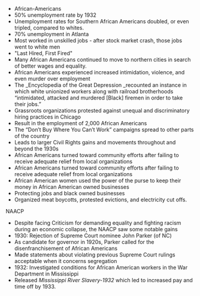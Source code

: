 

* African-Americans
* 50% unemployment rate by 1932
* Unemployment rates for Southern African Americans doubled, or even tripled, compared to whites. 
* 70% unemployment in Atlanta
* Most worked in unskilled jobs - after stock market crash, those jobs went to white men
* "Last Hired, First Fired"
* Many African Americans continued to move to northern cities in search of better wages and equality.
* African Americans experienced increased intimidation, violence, and even murder over employment
* The  _Encyclopedia of the Great Depression  _recounted an instance in which white unionized workers along with railroad brotherhoods “intimidated, attacked and murdered [Black] firemen in order to take their jobs.”
* Grassroots organizations protested against unequal and discriminatory hiring practices in Chicago
* Result in the employment of 2,000 African Americans
* The “Don’t Buy Where You Can’t Work” campaigns spread to other parts of the country
* Leads to larger Civil Rights gains and movements throughout and beyond the 1930s 
* African Americans turned toward community efforts after failing to receive adequate relief from local organizations
* African Americans turned toward community efforts after failing to receive adequate relief from local organizations 
* African American women used the power of the purse to keep their money in African American owned businesses
* Protecting jobs and black owned businesses
* Organized meat boycotts, protested evictions, and electricity cut offs.

NAACP

* Despite facing Criticism for demanding equality and fighting racism during an economic collapse, the NAACP saw some notable gains
* 1930:  Rejection of Supreme Court nominee John Parker (of NC)
* As candidate for governor in 1920s, Parker called for the disenfranchisement of African Americans 
* Made statements about violating previous Supreme Court rulings acceptable when it concerns segregation
* 1932: Investigated conditions for African American workers in the War Department in Mississippi
* Released _Mississippi River Slavery-1932_ which led to increased pay and time off by 1933.